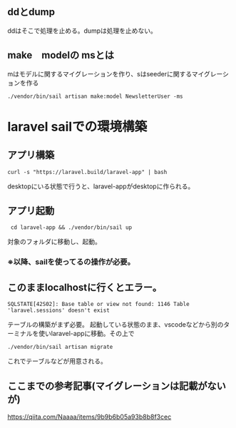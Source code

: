 ## ddとdump
ddはそこで処理を止める。dumpは処理を止めない。

## make　modelの msとは
mはモデルに関するマイグレーションを作り、sはseederに関するマイグレーションを作る

```
./vendor/bin/sail artisan make:model NewsletterUser -ms
```


# laravel sailでの環境構築

## アプリ構築
```
curl -s "https://laravel.build/laravel-app" | bash
```
desktopにいる状態で行うと、laravel-appがdesktopに作られる。

## アプリ起動
```
 cd laravel-app && ./vendor/bin/sail up
```
対象のフォルダに移動し、起動。
### ※以降、sailを使ってるの操作が必要。

## このままlocalhostに行くとエラー。
```
SQLSTATE[42S02]: Base table or view not found: 1146 Table 'laravel.sessions' doesn't exist 
```
テーブルの構築がまず必要。
起動している状態のまま、vscodeなどから別のターミナルを使いlaravel-appに移動。その上で
```
./vendor/bin/sail artisan migrate
```
これでテーブルなどが用意される。

## ここまでの参考記事(マイグレーションは記載がないが)
https://qiita.com/Naaaa/items/9b9b6b05a93b8b8f3cec


